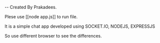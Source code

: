 -- Created By Prakadees.

Plese use [[node app.js]] to run file.

It is a simple chat app developed using SOCKET.IO, NODEJS, EXPRESSJS

So use different browser to see the differences.




